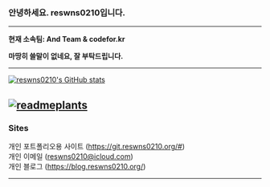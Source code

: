 ### 안녕하세요. reswns0210입니다.
---

**현재 소속팀: And Team & codefor.kr**

**마땅히 쓸말이 없네요, 잘 부탁드립니다.**

---
[![reswns0210's GitHub stats](https://github-readme-stats.vercel.app/api?username=reswns0210)](https://github.com/anuraghazra/github-readme-stats)

[![readmeplants](https://readmeplants.com/get?name=reswns0210&planet=eclipse&plant=blossomTree&nameTag=blackNameTag&ground=hill&background=black)](https://github.com/devxb/readmeplants)
---
### Sites

개인 포트폴리오용 사이트 (https://git.reswns0210.org/#)  
개인 이메일 (reswns0210@icloud.com)  
개인 블로그 (https://blog.reswns0210.org/)  

---
